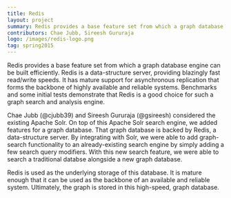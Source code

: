 ```yaml
---
title: Redis
layout: project
summary: Redis provides a base feature set from which a graph database engine can be built efficiently. Redis is a data-structure server, providing blazingly fast read/write speeds. It has mature support for asynchronous replication that forms the backbone of highly available and reliable systems. Benchmarks and some initial tests demonstrate that Redis is a good choice for such a graph search and analysis engine.  
contributors: Chae Jubb, Sireesh Gururaja
logo: /images/redis-logo.png
tag: spring2015
---
```


Redis provides a base feature set from which a graph database engine can be built efficiently. Redis is a data-structure server, providing blazingly fast read/write speeds. It has mature support for asynchronous replication that forms the backbone of highly available and reliable systems. Benchmarks and some initial tests demonstrate that Redis is a good choice for such a graph search and analysis engine.  

Chae Jubb (@cjubb39) and Sireesh Gururaja (@gsireesh) considered the existing Apache Solr.  On top of this Apache Solr search
engine, we added features for a graph database.  That graph database is backed
by Redis, a data-structure server.  By integrating with Solr, we were able to
add graph-search functionality to an already-existing search engine by
simply adding a few search query modifiers.  With this new search feature,
we were able to search a traditional databse alongside a new graph database.

Redis is used as the underlying storage of this database.  It is mature
enough that it can be used as the backbone of an available and reliable
system.  Ultimately, the graph is stored in this high-speed, graph database.
